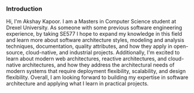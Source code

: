 ### Introduction
Hi, I'm Akshay Kapoor. I am a Masters in Computer Science student at Drexel University. As someone with some previous software engineering experience, by taking SE577 I hope to expand my knowledge in this field and learn more about software architecture styles, modeling and analysis techniques, documentation, quality attributes, and how they apply in open-source, cloud-native, and industrial projects. Additionally, I'm excited to learn about modern web architectures, reactive architectures, and cloud-native architectures, and how they address the architectural needs of modern systems that require deployment flexibility, scalability, and design flexibility. Overall, I am looking forward to building my expertise in software architecture and applying what I learn in practical projects.

